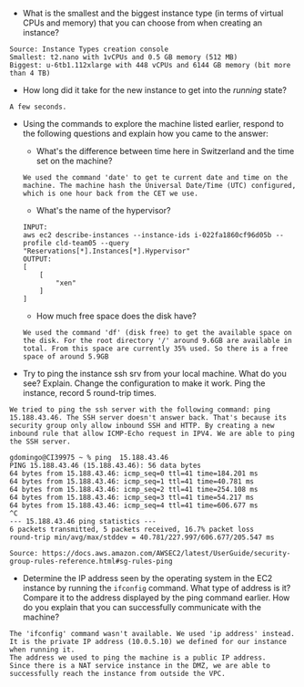* What is the smallest and the biggest instance type (in terms of
  virtual CPUs and memory) that you can choose from when creating an
  instance?

```
Source: Instance Types creation console
Smallest: t2.nano with 1vCPUs and 0.5 GB memory (512 MB) 
Biggest: u-6tb1.112xlarge with 448 vCPUs and 6144 GB memory (bit more than 4 TB)
```

* How long did it take for the new instance to get into the _running_
  state?

```
A few seconds.
```

* Using the commands to explore the machine listed earlier, respond to
  the following questions and explain how you came to the answer:

    * What's the difference between time here in Switzerland and the time set on
      the machine?
    ```
    We used the command 'date' to get te current date and time on the machine. The machine hash the Universal Date/Time (UTC) configured, which is one hour back from the CET we use.
    ```

    * What's the name of the hypervisor?
    ```
    INPUT:
    aws ec2 describe-instances --instance-ids i-022fa1860cf96d05b --profile cld-team05 --query "Reservations[*].Instances[*].Hypervisor"
    OUTPUT:
    [
        [
            "xen"
        ]
    ]
    ```

    * How much free space does the disk have?
    ```
    We used the command 'df' (disk free) to get the available space on the disk. For the root directory '/' around 9.6GB are available in total. From this space are currently 35% used. So there is a free space of around 5.9GB
    ```


* Try to ping the instance ssh srv from your local machine. What do you see?
  Explain. Change the configuration to make it work. Ping the
  instance, record 5 round-trip times.

```
We tried to ping the ssh server with the following command: ping 15.188.43.46. The SSH server doesn't answer back. That's because its security group only allow inbound SSH and HTTP. By creating a new inbound rule that allow ICMP-Echo request in IPV4. We are able to ping the SSH server.

gdomingo@CI39975 ~ % ping  15.188.43.46
PING 15.188.43.46 (15.188.43.46): 56 data bytes
64 bytes from 15.188.43.46: icmp_seq=0 ttl=41 time=184.201 ms
64 bytes from 15.188.43.46: icmp_seq=1 ttl=41 time=40.781 ms
64 bytes from 15.188.43.46: icmp_seq=2 ttl=41 time=254.108 ms
64 bytes from 15.188.43.46: icmp_seq=3 ttl=41 time=54.217 ms
64 bytes from 15.188.43.46: icmp_seq=4 ttl=41 time=606.677 ms
^C
--- 15.188.43.46 ping statistics ---
6 packets transmitted, 5 packets received, 16.7% packet loss
round-trip min/avg/max/stddev = 40.781/227.997/606.677/205.547 ms

Source: https://docs.aws.amazon.com/AWSEC2/latest/UserGuide/security-group-rules-reference.html#sg-rules-ping
```

* Determine the IP address seen by the operating system in the EC2
  instance by running the `ifconfig` command. What type of address
  is it? Compare it to the address displayed by the ping command
  earlier. How do you explain that you can successfully communicate
  with the machine?

```
The 'ifconfig' command wasn't available. We used 'ip address' instead.
It is the private IP address (10.0.5.10) we defined for our instance when running it.
The address we used to ping the machine is a public IP address.
Since there is a NAT service instance in the DMZ, we are able to successfully reach the instance from outside the VPC.
```
